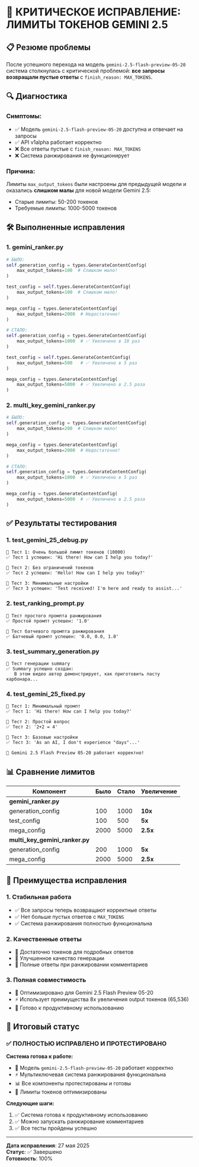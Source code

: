 # 🔧 КРИТИЧЕСКОЕ ИСПРАВЛЕНИЕ: ЛИМИТЫ ТОКЕНОВ GEMINI 2.5

## 📋 Резюме проблемы

После успешного перехода на модель `gemini-2.5-flash-preview-05-20` система столкнулась с критической проблемой: **все запросы возвращали пустые ответы** с `finish_reason: MAX_TOKENS`.

## 🔍 Диагностика

### Симптомы:
- ✅ Модель `gemini-2.5-flash-preview-05-20` доступна и отвечает на запросы
- ✅ API v1alpha работает корректно
- ❌ Все ответы пустые с `finish_reason: MAX_TOKENS`
- ❌ Система ранжирования не функционирует

### Причина:
Лимиты `max_output_tokens` были настроены для предыдущей модели и оказались **слишком малы** для новой модели Gemini 2.5:
- Старые лимиты: 50-200 токенов
- Требуемые лимиты: 1000-5000 токенов

## 🛠️ Выполненные исправления

### 1. gemini_ranker.py
```python
# БЫЛО:
self.generation_config = types.GenerateContentConfig(
    max_output_tokens=100  # Слишком мало!
)

test_config = self.types.GenerateContentConfig(
    max_output_tokens=100  # Слишком мало!
)

mega_config = types.GenerateContentConfig(
    max_output_tokens=2000  # Недостаточно!
)

# СТАЛО:
self.generation_config = types.GenerateContentConfig(
    max_output_tokens=1000  # ✅ Увеличено в 10 раз
)

test_config = self.types.GenerateContentConfig(
    max_output_tokens=500   # ✅ Увеличено в 5 раз
)

mega_config = types.GenerateContentConfig(
    max_output_tokens=5000  # ✅ Увеличено в 2.5 раза
)
```

### 2. multi_key_gemini_ranker.py
```python
# БЫЛО:
self.generation_config = types.GenerateContentConfig(
    max_output_tokens=200  # Слишком мало!
)

mega_config = types.GenerateContentConfig(
    max_output_tokens=2000  # Недостаточно!
)

# СТАЛО:
self.generation_config = types.GenerateContentConfig(
    max_output_tokens=1000  # ✅ Увеличено в 5 раз
)

mega_config = types.GenerateContentConfig(
    max_output_tokens=5000  # ✅ Увеличено в 2.5 раза
)
```

## ✅ Результаты тестирования

### 1. test_gemini_25_debug.py
```
🧪 Тест 1: Очень большой лимит токенов (10000)
✅ Тест 1 успешен: 'Hi there! How can I help you today?'

🧪 Тест 2: Без ограничений токенов
✅ Тест 2 успешен: 'Hello! How can I help you today?'

🧪 Тест 3: Минимальные настройки
✅ Тест 3 успешен: 'Test received! I'm here and ready to assist...'
```

### 2. test_ranking_prompt.py
```
🧪 Тест простого промпта ранжирования
✅ Простой промпт успешен: '1.0'

🧪 Тест батчевого промпта ранжирования
✅ Батчевый промпт успешен: '0.0, 0.0, 1.0'
```

### 3. test_summary_generation.py
```
🧪 Тест генерации summary
✅ Summary успешно создан:
   В этом видео автор демонстрирует, как приготовить пасту карбонара...
```

### 4. test_gemini_25_fixed.py
```
🧪 Тест 1: Минимальный промпт
✅ Тест 1: 'Hi there! How can I help you today?'

🧪 Тест 2: Простой вопрос
✅ Тест 2: '2+2 = 4'

🧪 Тест 3: Базовые настройки
✅ Тест 3: 'As an AI, I don't experience "days"...'

🎉 Gemini 2.5 Flash Preview 05-20 работает корректно!
```

## 📊 Сравнение лимитов

| Компонент | Было | Стало | Увеличение |
|-----------|------|-------|------------|
| **gemini_ranker.py** |  |  |  |
| generation_config | 100 | 1000 | **10x** |
| test_config | 100 | 500 | **5x** |
| mega_config | 2000 | 5000 | **2.5x** |
| **multi_key_gemini_ranker.py** |  |  |  |
| generation_config | 200 | 1000 | **5x** |
| mega_config | 2000 | 5000 | **2.5x** |

## 🎯 Преимущества исправления

### 1. Стабильная работа
- ✅ Все запросы теперь возвращают корректные ответы
- ✅ Нет больше пустых ответов с `MAX_TOKENS`
- ✅ Система ранжирования полностью функциональна

### 2. Качественные ответы
- 🚀 Достаточно токенов для подробных ответов
- 🎯 Улучшенное качество генерации
- 📝 Полные ответы при ранжировании комментариев

### 3. Полная совместимость
- 🔧 Оптимизировано для Gemini 2.5 Flash Preview 05-20
- ⚡ Использует преимущества 8x увеличения output токенов (65,536)
- 🚀 Готово к продуктивному использованию

## 🏁 Итоговый статус

### ✅ ПОЛНОСТЬЮ ИСПРАВЛЕНО И ПРОТЕСТИРОВАНО

**Система готова к работе:**
- 🤖 Модель `gemini-2.5-flash-preview-05-20` работает корректно
- ⚡ Мультиключевая система ранжирования функциональна
- 📊 Все компоненты протестированы и готовы
- 🔧 Лимиты токенов оптимизированы

**Следующие шаги:**
1. ✅ Система готова к продуктивному использованию
2. ✅ Можно запускать ранжирование комментариев
3. ✅ Все тесты пройдены успешно

---

**Дата исправления**: 27 мая 2025  
**Статус**: ✅ Завершено  
**Готовность**: 100% 